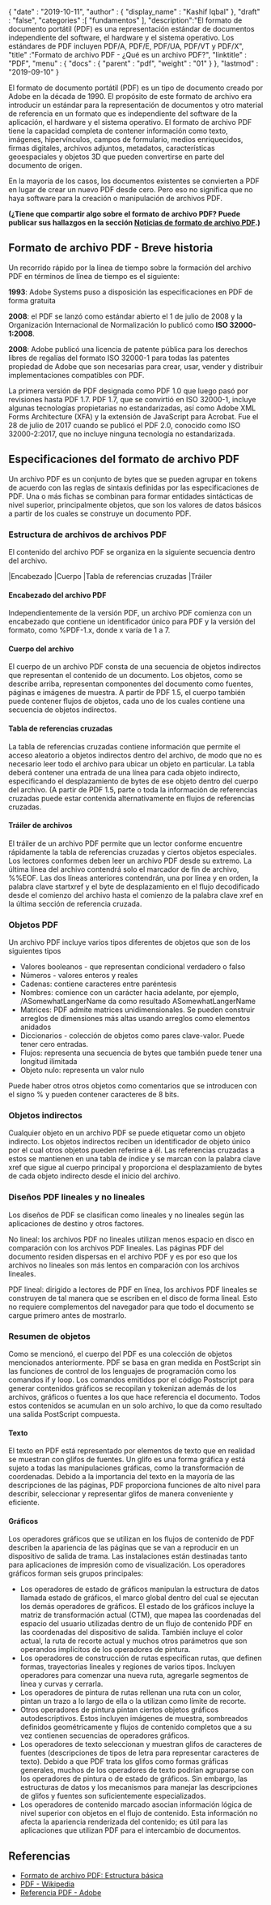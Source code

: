 {
  "date" : "2019-10-11",
  "author" : {
    "display_name" : "Kashif Iqbal"
},
  "draft" : "false",
  "categories" :[ "fundamentos" ],
  "description":"El formato de documento portátil (PDF) es una representación estándar de documentos independiente del software, el hardware y el sistema operativo. Los estándares de PDF incluyen PDF/A, PDF/E, PDF/UA, PDF/VT y PDF/X",
  "title" :"Formato de archivo PDF - ¿Qué es un archivo PDF?",
  "linktitle" : "PDF",
  "menu" : {
    "docs" : {
      "parent" : "pdf",
      "weight" : "01"
}
},
  "lastmod" : "2019-09-10"
}

El formato de documento portátil (PDF) es un tipo de documento creado por Adobe en la década de 1990. El propósito de este formato de archivo era introducir un estándar para la representación de documentos y otro material de referencia en un formato que es independiente del software de la aplicación, el hardware y el sistema operativo. El formato de archivo PDF tiene la capacidad completa de contener información como texto, imágenes, hipervínculos, campos de formulario, medios enriquecidos, firmas digitales, archivos adjuntos, metadatos, características geoespaciales y objetos 3D que pueden convertirse en parte del documento de origen.

En la mayoría de los casos, los documentos existentes se convierten a PDF en lugar de crear un nuevo PDF desde cero. Pero eso no significa que no haya software para la creación o manipulación de archivos PDF.

**(¿Tiene que compartir algo sobre el formato de archivo PDF? Puede publicar sus hallazgos en la sección [Noticias de formato de archivo PDF](https://news.fileformat.com/t/PDF).)**

## Formato de archivo PDF - Breve historia

Un recorrido rápido por la línea de tiempo sobre la formación del archivo PDF en términos de línea de tiempo es el siguiente:

**1993**: Adobe Systems puso a disposición las especificaciones en PDF de forma gratuita

**2008**: el PDF se lanzó como estándar abierto el 1 de julio de 2008 y la Organización Internacional de Normalización lo publicó como **ISO 32000-1:2008**.

**2008**: Adobe publicó una licencia de patente pública para los derechos libres de regalías del formato ISO 32000-1 para todas las patentes propiedad de Adobe que son necesarias para crear, usar, vender y distribuir implementaciones compatibles con PDF.

La primera versión de PDF designada como PDF 1.0 que luego pasó por revisiones hasta PDF 1.7. PDF 1.7, que se convirtió en ISO 32000-1, incluye algunas tecnologías propietarias no estandarizadas, así como Adobe XML Forms Architecture (XFA) y la extensión de JavaScript para Acrobat. Fue el 28 de julio de 2017 cuando se publicó el PDF 2.0, conocido como ISO 32000-2:2017, que no incluye ninguna tecnología no estandarizada.

## Especificaciones del formato de archivo PDF

Un archivo PDF es un conjunto de bytes que se pueden agrupar en tokens de acuerdo con las reglas de sintaxis definidas por las especificaciones de PDF. Una o más fichas se combinan para formar entidades sintácticas de nivel superior, principalmente objetos, que son los valores de datos básicos a partir de los cuales se construye un documento PDF.

### Estructura de archivos de archivos PDF

El contenido del archivo PDF se organiza en la siguiente secuencia dentro del archivo.

|Encabezado
|Cuerpo
|Tabla de referencias cruzadas
|Tráiler

#### Encabezado del archivo PDF ####

Independientemente de la versión PDF, un archivo PDF comienza con un encabezado que contiene un identificador único para PDF y la versión del formato, como %PDF-1.x, donde x varía de 1 a 7.

#### Cuerpo del archivo ####

El cuerpo de un archivo PDF consta de una secuencia de objetos indirectos que representan el contenido de un documento. Los objetos, como se describe arriba, representan componentes del documento como fuentes, páginas e imágenes de muestra. A partir de PDF 1.5, el cuerpo también puede contener flujos de objetos, cada uno de los cuales contiene una secuencia de objetos indirectos.

#### Tabla de referencias cruzadas ####

La tabla de referencias cruzadas contiene información que permite el acceso aleatorio a objetos indirectos dentro del archivo, de modo que no es necesario leer todo el archivo para ubicar un objeto en particular. La tabla deberá contener una entrada de una línea para cada objeto indirecto, especificando el desplazamiento de bytes de ese objeto dentro del cuerpo del archivo. (A partir de PDF 1.5, parte o toda la información de referencias cruzadas puede estar contenida alternativamente en flujos de referencias cruzadas.

#### Tráiler de archivos ####

El tráiler de un archivo PDF permite que un lector conforme encuentre rápidamente la tabla de referencias cruzadas y ciertos objetos especiales. Los lectores conformes deben leer un archivo PDF desde su extremo. La última línea del archivo contendrá solo el marcador de fin de archivo, %%EOF. Las dos líneas anteriores contendrán, una por línea y en orden, la palabra clave startxref y el byte de desplazamiento en el flujo decodificado desde el comienzo del archivo hasta el comienzo de la palabra clave xref en la última sección de referencia cruzada.

### Objetos PDF ###

Un archivo PDF incluye varios tipos diferentes de objetos que son de los siguientes tipos

* Valores booleanos - que representan condicional verdadero o falso
* Números - valores enteros y reales
* Cadenas: contiene caracteres entre paréntesis
* Nombres: comience con un carácter hacia adelante, por ejemplo, /ASomewhatLangerName da como resultado ASomewhatLangerName
* Matrices: PDF admite matrices unidimensionales. Se pueden construir arreglos de dimensiones más altas usando arreglos como elementos anidados
* Diccionarios - colección de objetos como pares clave-valor. Puede tener cero entradas.
* Flujos: representa una secuencia de bytes que también puede tener una longitud ilimitada
* Objeto nulo: representa un valor nulo

Puede haber otros otros objetos como comentarios que se introducen con el signo % y pueden contener caracteres de 8 bits.

### Objetos indirectos ###

Cualquier objeto en un archivo PDF se puede etiquetar como un objeto indirecto. Los objetos indirectos reciben un identificador de objeto único por el cual otros objetos pueden referirse a él. Las referencias cruzadas a estos se mantienen en una tabla de índice y se marcan con la palabra clave xref que sigue al cuerpo principal y proporciona el desplazamiento de bytes de cada objeto indirecto desde el inicio del archivo.

### Diseños PDF lineales y no lineales ###

Los diseños de PDF se clasifican como lineales y no lineales según las aplicaciones de destino y otros factores.

No lineal: los archivos PDF no lineales utilizan menos espacio en disco en comparación con los archivos PDF lineales. Las páginas PDF del documento residen dispersas en el archivo PDF y es por eso que los archivos no lineales son más lentos en comparación con los archivos lineales.

PDF lineal: dirigido a lectores de PDF en línea, los archivos PDF lineales se construyen de tal manera que se escriben en el disco de forma lineal. Esto no requiere complementos del navegador para que todo el documento se cargue primero antes de mostrarlo.

### Resumen de objetos ###

Como se mencionó, el cuerpo del PDF es una colección de objetos mencionados anteriormente. PDF se basa en gran medida en PostScript sin las funciones de control de los lenguajes de programación como los comandos if y loop. Los comandos emitidos por el código Postscript para generar contenidos gráficos se recopilan y tokenizan además de los archivos, gráficos o fuentes a los que hace referencia el documento. Todos estos contenidos se acumulan en un solo archivo, lo que da como resultado una salida PostScript compuesta.

#### Texto ####

El texto en PDF está representado por elementos de texto que en realidad se muestran con glifos de fuentes. Un glifo es una forma gráfica y está sujeto a todas las manipulaciones gráficas, como la transformación de coordenadas. Debido a la importancia del texto en la mayoría de las descripciones de las páginas, PDF proporciona funciones de alto nivel para describir, seleccionar y representar glifos de manera conveniente y eficiente.

#### Gráficos ####

Los operadores gráficos que se utilizan en los flujos de contenido de PDF describen la apariencia de las páginas que se van a reproducir en un dispositivo de salida de trama. Las instalaciones están destinadas tanto para aplicaciones de impresión como de visualización. Los operadores gráficos forman seis grupos principales:

* Los operadores de estado de gráficos manipulan la estructura de datos llamada estado de gráficos, el marco global dentro del cual se ejecutan los demás operadores de gráficos. El estado de los gráficos incluye la matriz de transformación actual (CTM), que mapea las coordenadas del espacio del usuario utilizadas dentro de un flujo de contenido PDF en las coordenadas del dispositivo de salida. También incluye el color actual, la ruta de recorte actual y muchos otros parámetros que son operandos implícitos de los operadores de pintura.
* Los operadores de construcción de rutas especifican rutas, que definen formas, trayectorias lineales y regiones de varios tipos. Incluyen operadores para comenzar una nueva ruta, agregarle segmentos de línea y curvas y cerrarla.
* Los operadores de pintura de rutas rellenan una ruta con un color, pintan un trazo a lo largo de ella o la utilizan como límite de recorte.
* Otros operadores de pintura pintan ciertos objetos gráficos autodescriptivos. Estos incluyen imágenes de muestra, sombreados definidos geométricamente y flujos de contenido completos que a su vez contienen secuencias de operadores gráficos.
* Los operadores de texto seleccionan y muestran glifos de caracteres de fuentes (descripciones de tipos de letra para representar caracteres de texto). Debido a que PDF trata los glifos como formas gráficas generales, muchos de los operadores de texto podrían agruparse con los operadores de pintura o de estado de gráficos. Sin embargo, las estructuras de datos y los mecanismos para manejar las descripciones de glifos y fuentes son suficientemente especializados.
* Los operadores de contenido marcado asocian información lógica de nivel superior con objetos en el flujo de contenido. Esta información no afecta la apariencia renderizada del contenido; es útil para las aplicaciones que utilizan PDF para el intercambio de documentos.

## Referencias ##

* [Formato de archivo PDF: Estructura básica](https://resources.infosecinstitute.com/topics/hacking/pdf-file-format-basic-structure/)
* [PDF - Wikipedia](https://en.wikipedia.org/wiki/PDF)
* [Referencia PDF - Adobe](https://www.adobe.com/devnet-apps/photoshop/fileformatashtml/)

